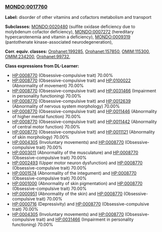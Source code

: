 
### [MONDO:0017760](http://purl.obolibrary.org/obo/MONDO_0017760)
**Label:** disorder of other vitamins and cofactors metabolism and transport

**Subclasses:** [MONDO:0020480](http://purl.obolibrary.org/obo/MONDO_0020480) (sulfite oxidase deficiency due to molybdenum cofactor deficiency), [MONDO:0007272](http://purl.obolibrary.org/obo/MONDO_0007272) (hereditary hypercarotenemia and vitamin a deficiency), [MONDO:0009319](http://purl.obolibrary.org/obo/MONDO_0009319) (pantothenate kinase-associated neurodegeneration), 

**Corr. equiv. classes:** [Orphanet:199285](http://www.orpha.net/ORDO/Orphanet_199285), [Orphanet:157850](http://www.orpha.net/ORDO/Orphanet_157850), [OMIM:115300](http://purl.obolibrary.org/obo/OMIM_115300), [OMIM:234200](http://purl.obolibrary.org/obo/OMIM_234200), [Orphanet:99732](http://www.orpha.net/ORDO/Orphanet_99732), 

**Class expressions from DL-Learner:**

- [HP:0008770](http://purl.obolibrary.org/obo/HP_0008770) (Obsessive-compulsive trait) 70.00%
- [HP:0008770](http://purl.obolibrary.org/obo/HP_0008770) (Obsessive-compulsive trait) and [HP:0100022](http://purl.obolibrary.org/obo/HP_0100022) (Abnormality of movement) 70.00%
- [HP:0008770](http://purl.obolibrary.org/obo/HP_0008770) (Obsessive-compulsive trait) and [HP:0031466](http://purl.obolibrary.org/obo/HP_0031466) (Impairment in personality functioning) 70.00%
- [HP:0008770](http://purl.obolibrary.org/obo/HP_0008770) (Obsessive-compulsive trait) and [HP:0012639](http://purl.obolibrary.org/obo/HP_0012639) (Abnormality of nervous system morphology) 70.00%
- [HP:0008770](http://purl.obolibrary.org/obo/HP_0008770) (Obsessive-compulsive trait) and [HP:0011446](http://purl.obolibrary.org/obo/HP_0011446) (Abnormality of higher mental function) 70.00%
- [HP:0008770](http://purl.obolibrary.org/obo/HP_0008770) (Obsessive-compulsive trait) and [HP:0011442](http://purl.obolibrary.org/obo/HP_0011442) (Abnormality of central motor function) 70.00%
- [HP:0008770](http://purl.obolibrary.org/obo/HP_0008770) (Obsessive-compulsive trait) and [HP:0011121](http://purl.obolibrary.org/obo/HP_0011121) (Abnormality of skin morphology) 70.00%
- [HP:0004305](http://purl.obolibrary.org/obo/HP_0004305) (Involuntary movements) and [HP:0008770](http://purl.obolibrary.org/obo/HP_0008770) (Obsessive-compulsive trait) 70.00%
- [HP:0003011](http://purl.obolibrary.org/obo/HP_0003011) (Abnormality of the musculature) and [HP:0008770](http://purl.obolibrary.org/obo/HP_0008770) (Obsessive-compulsive trait) 70.00%
- [HP:0002493](http://purl.obolibrary.org/obo/HP_0002493) (Upper motor neuron dysfunction) and [HP:0008770](http://purl.obolibrary.org/obo/HP_0008770) (Obsessive-compulsive trait) 70.00%
- [HP:0001574](http://purl.obolibrary.org/obo/HP_0001574) (Abnormality of the integument) and [HP:0008770](http://purl.obolibrary.org/obo/HP_0008770) (Obsessive-compulsive trait) 70.00%
- [HP:0001000](http://purl.obolibrary.org/obo/HP_0001000) (Abnormality of skin pigmentation) and [HP:0008770](http://purl.obolibrary.org/obo/HP_0008770) (Obsessive-compulsive trait) 70.00%
- [HP:0000951](http://purl.obolibrary.org/obo/HP_0000951) (Abnormality of the skin) and [HP:0008770](http://purl.obolibrary.org/obo/HP_0008770) (Obsessive-compulsive trait) 70.00%
- [HP:0000716](http://purl.obolibrary.org/obo/HP_0000716) (Depressivity) and [HP:0008770](http://purl.obolibrary.org/obo/HP_0008770) (Obsessive-compulsive trait) 70.00%
- [HP:0004305](http://purl.obolibrary.org/obo/HP_0004305) (Involuntary movements) and [HP:0008770](http://purl.obolibrary.org/obo/HP_0008770) (Obsessive-compulsive trait) and [HP:0031466](http://purl.obolibrary.org/obo/HP_0031466) (Impairment in personality functioning) 70.00%


